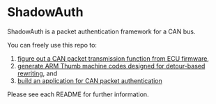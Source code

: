 # ShadowAuth

ShadowAuth is a packet authentication framework for a CAN bus.

You can freely use this repo to:

1. [figure out a CAN packet transmission function from ECU firmware](https://github.com/purseclab/ShadowAuth/tree/main/ecu_firmware_analysis),
2. [generate ARM Thumb machine codes designed for detour-based rewriting](https://github.com/purseclab/ShadowAuth/tree/main/ecu_firmware_rewriter), and
3. [build an application for CAN packet authentication](https://github.com/purseclab/ShadowAuth/tree/main/authenticator)

Please see each README for further information.